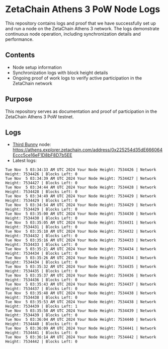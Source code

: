# ZetaChain Athens 3 PoW Node Logs
This repository contains logs and proof that we have successfully set up and run a node on the ZetaChain Athens 3 network. The logs demonstrate continuous node operation, including synchronization details and performance.

## Contents
- Node setup information
- Synchronization logs with block height details
- Ongoing proof of work logs to verify active participation in the ZetaChain network

## Purpose
This repository serves as documentation and proof of participation in the ZetaChain Athens 3 PoW testnet.

## Logs

- [Third Bunny](https://thirdbunny.xyz/) node: https://athens.explorer.zetachain.com/address/0x225254d35dE666064Eccc5ce16eF1D8bF8D7b5EE
- Latest logs:
```
Tue Nov  5 03:34:33 AM UTC 2024 Your Node Height: 7534426 | Network Height: 7534426 | Blocks Left: 0
Tue Nov  5 03:34:39 AM UTC 2024 Your Node Height: 7534427 | Network Height: 7534427 | Blocks Left: 0
Tue Nov  5 03:34:44 AM UTC 2024 Your Node Height: 7534428 | Network Height: 7534428 | Blocks Left: 0
Tue Nov  5 03:34:49 AM UTC 2024 Your Node Height: 7534429 | Network Height: 7534429 | Blocks Left: 0
Tue Nov  5 03:34:54 AM UTC 2024 Your Node Height: 7534429 | Network Height: 7534429 | Blocks Left: 0
Tue Nov  5 03:35:00 AM UTC 2024 Your Node Height: 7534430 | Network Height: 7534430 | Blocks Left: 0
Tue Nov  5 03:35:05 AM UTC 2024 Your Node Height: 7534431 | Network Height: 7534431 | Blocks Left: 0
Tue Nov  5 03:35:10 AM UTC 2024 Your Node Height: 7534432 | Network Height: 7534432 | Blocks Left: 0
Tue Nov  5 03:35:16 AM UTC 2024 Your Node Height: 7534433 | Network Height: 7534433 | Blocks Left: 0
Tue Nov  5 03:35:21 AM UTC 2024 Your Node Height: 7534434 | Network Height: 7534434 | Blocks Left: 0
Tue Nov  5 03:35:26 AM UTC 2024 Your Node Height: 7534434 | Network Height: 7534434 | Blocks Left: 0
Tue Nov  5 03:35:32 AM UTC 2024 Your Node Height: 7534435 | Network Height: 7534435 | Blocks Left: 0
Tue Nov  5 03:35:37 AM UTC 2024 Your Node Height: 7534436 | Network Height: 7534436 | Blocks Left: 0
Tue Nov  5 03:35:43 AM UTC 2024 Your Node Height: 7534437 | Network Height: 7534437 | Blocks Left: 0
Tue Nov  5 03:35:48 AM UTC 2024 Your Node Height: 7534438 | Network Height: 7534438 | Blocks Left: 0
Tue Nov  5 03:35:53 AM UTC 2024 Your Node Height: 7534438 | Network Height: 7534439 | Blocks Left: 1
Tue Nov  5 03:35:58 AM UTC 2024 Your Node Height: 7534439 | Network Height: 7534439 | Blocks Left: 0
Tue Nov  5 03:36:04 AM UTC 2024 Your Node Height: 7534440 | Network Height: 7534440 | Blocks Left: 0
Tue Nov  5 03:36:09 AM UTC 2024 Your Node Height: 7534441 | Network Height: 7534441 | Blocks Left: 0
Tue Nov  5 03:36:14 AM UTC 2024 Your Node Height: 7534442 | Network Height: 7534442 | Blocks Left: 0
```
